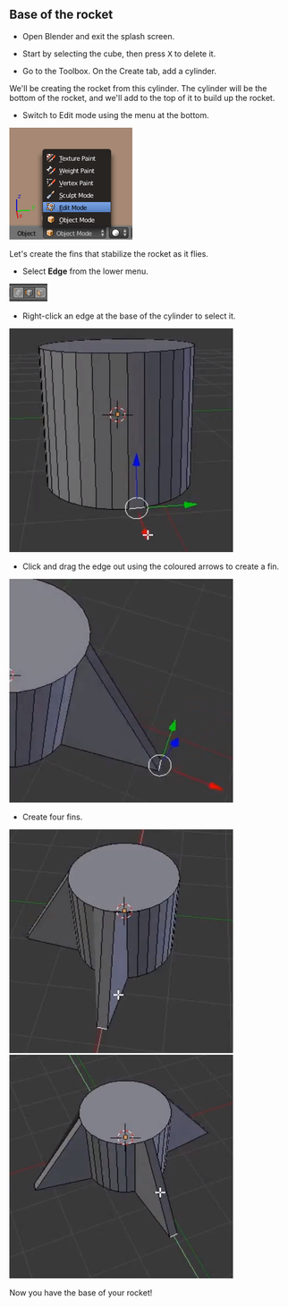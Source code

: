 ## Base of the rocket

+ Open Blender and exit the splash screen.

+ Start by selecting the cube, then press <kbd>X</kbd> to delete it.

+ Go to the Toolbox. On the Create tab, add a cylinder.

We'll be creating the rocket from this cylinder. The cylinder will be the bottom of the rocket, and we'll add to the top of it to build up the rocket.  

+ Switch to Edit mode using the menu at the bottom.

![Edit mode](images/edit-mode.png)

Let's create the fins that stabilize the rocket as it flies.

+ Select **Edge** from the lower menu.

![Edge tool](images/blender-edge-tool.png)

+ Right-click an edge at the base of the cylinder to select it.

![Select an edge](images/blender-rocket-fin-1-1.png)

+ Click and drag the edge out using the coloured arrows to create a fin.

![Drag out the fin](images/blender-rocket-fin-1-2.png)

+ Create four fins.

![Create another fin](images/blender-rocket-fin-2-1.png)
![Create another fin](images/blender-rocket-fin-3-1.png)

Now you have the base of your rocket!
